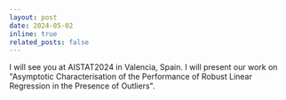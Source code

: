 ```yaml
---
layout: post
date: 2024-05-02
inline: true
related_posts: false
---
```


I will see you at AISTAT2024 in Valencia, Spain. I will present our work on "Asymptotic Characterisation of the Performance of Robust Linear Regression in the Presence of Outliers".
